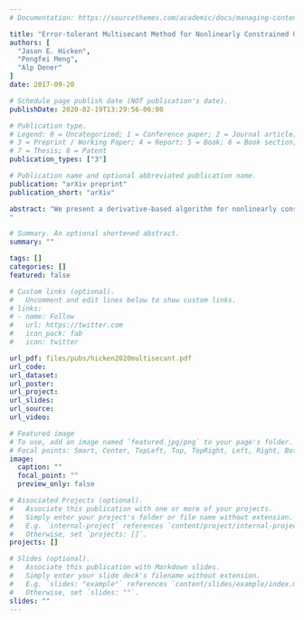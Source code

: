 ```yaml
---
# Documentation: https://sourcethemes.com/academic/docs/managing-content/

title: "Error-tolerant Multisecant Method for Nonlinearly Constrained Optimization"
authors: [
  "Jason E. Hicken",
  "Pengfei Meng",
  "Alp Dener"
]
date: 2017-09-20

# Schedule page publish date (NOT publication's date).
publishDate: 2020-02-19T13:29:56-06:00

# Publication type.
# Legend: 0 = Uncategorized; 1 = Conference paper; 2 = Journal article;
# 3 = Preprint / Working Paper; 4 = Report; 5 = Book; 6 = Book section;
# 7 = Thesis; 8 = Patent
publication_types: ["3"]

# Publication name and optional abbreviated publication name.
publication: "arXiv preprint"
publication_short: "arXiv"

abstract: "We present a derivative-based algorithm for nonlinearly constrained optimization problems that is tolerant of inaccuracies in the data. The algorithm solves a semi-smooth set of nonlinear equations that are equivalent to the first-order optimality conditions, and it is matrix-free in the sense that it does not require the explicit Lagrangian Hessian or Jacobian of the constraints. The solution method is quasi-Newton, but rather than approximating only the Hessian or constraint Jacobian, the Jacobian of the entire nonlinear set of equations is approximated using a multisecant method. We show how preconditioning can be incorporated into the multisecant update in order to improve the performance of the method. For nonconvex problems, we propose a simple modification of the secant conditions to regularize the Hessian. Numerical experiments suggest that the algorithm is a promising alternative to conventional gradient-based algorithms, particularly when errors are present in the data.
"

# Summary. An optional shortened abstract.
summary: ""

tags: []
categories: []
featured: false

# Custom links (optional).
#   Uncomment and edit lines below to show custom links.
# links:
# - name: Follow
#   url: https://twitter.com
#   icon_pack: fab
#   icon: twitter

url_pdf: files/pubs/hicken2020multisecant.pdf
url_code:
url_dataset:
url_poster:
url_project:
url_slides:
url_source:
url_video:

# Featured image
# To use, add an image named `featured.jpg/png` to your page's folder. 
# Focal points: Smart, Center, TopLeft, Top, TopRight, Left, Right, BottomLeft, Bottom, BottomRight.
image:
  caption: ""
  focal_point: ""
  preview_only: false

# Associated Projects (optional).
#   Associate this publication with one or more of your projects.
#   Simply enter your project's folder or file name without extension.
#   E.g. `internal-project` references `content/project/internal-project/index.md`.
#   Otherwise, set `projects: []`.
projects: []

# Slides (optional).
#   Associate this publication with Markdown slides.
#   Simply enter your slide deck's filename without extension.
#   E.g. `slides: "example"` references `content/slides/example/index.md`.
#   Otherwise, set `slides: ""`.
slides: ""
---
```

